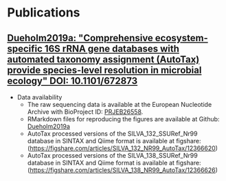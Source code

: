 # Publications

## [Dueholm2019a: "Comprehensive ecosystem-specific 16S rRNA gene databases with automated taxonomy assignment (AutoTax) provide species-level resolution in microbial ecology" DOI: 10.1101/672873](https://www.biorxiv.org/content/10.1101/672873v2)
* Data availability
  * The raw sequencing data is available at the European Nucleotide Archive with BioProject ID: [PRJEB26558](https://www.ebi.ac.uk/ena/browser/view/PRJEB26558).
  * RMarkdown files for reproducing the figures are available at Github: [Dueholm2019a](https://github.com/Kirk3gaard/Publications/tree/master/Dueholm2019a)
  * AutoTax processed versions of the SILVA_132_SSURef_Nr99 database in SINTAX and Qiime format  is available at figshare: (https://figshare.com/articles/SILVA_132_NR99_AutoTax/12366620)
  * AutoTax processed versions of the SILVA_138_SSURef_Nr99 database in SINTAX and Qiime format is available at figshare: (https://figshare.com/articles/SILVA_138_NR99_AutoTax/12366626)
